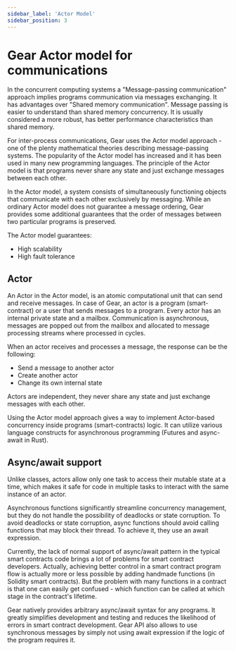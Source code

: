 ```yaml
---
sidebar_label: 'Actor Model'
sidebar_position: 3
---
```


# Gear Actor model for communications

In the concurrent computing systems a "Message-passing communication" approach implies programs communication via messages exchanging. It has advantages over "Shared memory communication". Message passing is easier to understand than shared memory concurrency. It is usually considered a more robust, has better performance characteristics than shared memory. 

For inter-process communications, Gear uses the Actor model approach - one of the plenty mathematical theories describing message-passing systems. The popularity of the Actor model has increased and it has been used in many new programming languages. The principle of the Actor model is that programs never share any state and just exchange messages between each other.

In the Actor model, a system consists of simultaneously functioning objects that communicate with each other exclusively by messaging. While an ordinary Actor model does not guarantee a message ordering, Gear provides some additional guarantees that the order of messages between two particular programs is preserved. 

The Actor model guarantees:

- High scalability 
- Нigh fault tolerance 

## Actor

An Actor in the Actor model, is an atomic computational unit that can send and receive messages. In case of Gear, an actor is a program (smart-contract) or a user that sends messages to a program. Every actor has an internal private state and a mailbox. Communication is asynchronous, messages are popped out from the mailbox and allocated to message processing streams where processed in cycles.

When an actor receives and processes a message, the response can be the following:

- Send a message to another actor
- Create another actor
- Change its own internal state

Actors are independent, they never share any state and just exchange messages with each other. 

Using the Actor model approach gives a way to implement Actor-based concurrency inside programs (smart-contracts) logic. It can utilize various language constructs for asynchronous programming (Futures and async-await in Rust).

## Async/await support

Unlike classes, actors allow only one task to access their mutable state at a time, which makes it safe for code in multiple tasks to interact with the same instance of an actor.

Asynchronous functions significantly streamline concurrency management, but they do not handle the possibility of deadlocks or state corruption. To avoid deadlocks or state corruption, async functions should avoid calling functions that may block their thread. To achieve it, they use an await expression.

Currently, the lack of normal support of async/await pattern in the typical smart contracts code brings a lot of problems for smart contract developers. Actually, achieving better control in a smart contract program flow is actually more or less possible by adding handmade functions (in Solidity smart contracts). But the problem with many functions in a contract is that one can easily get confused - which function can be called at which stage in the contract's lifetime.

Gear natively provides arbitrary async/await syntax for any programs. It greatly simplifies development and testing and reduces the likelihood of errors in smart contract development. Gear API also allows to use synchronous messages by simply not using await expression if the logic of the program requires it.
